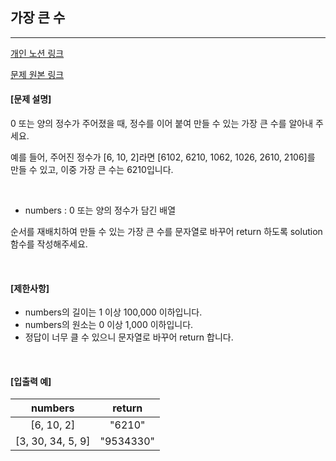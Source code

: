 ## 가장 큰 수

----
[개인 노션 링크](https://leedongyeop.notion.site/max-number-80a201017db74224883c26e27f6d5d2c)

[문제 원본 링크](https://school.programmers.co.kr/learn/courses/30/lessons/42746)
<br/>

#### [문제 설명]

0 또는 양의 정수가 주어졌을 때, 정수를 이어 붙여 만들 수 있는 가장 큰 수를 알아내 주세요.

예를 들어, 주어진 정수가 [6, 10, 2]라면 [6102, 6210, 1062, 1026, 2610, 2106]를 만들 수 있고, 이중 가장 큰 수는 6210입니다.


<br/>

- numbers : 0 또는 양의 정수가 담긴 배열

순서를 재배치하여 만들 수 있는 가장 큰 수를 문자열로 바꾸어 return 하도록 solution 함수를 작성해주세요.

<br/>


#### [제한사항]

- numbers의 길이는 1 이상 100,000 이하입니다.
- numbers의 원소는 0 이상 1,000 이하입니다.
- 정답이 너무 클 수 있으니 문자열로 바꾸어 return 합니다.

<br/>


#### [입출력 예]
|numbers |return |
|:--------:|:-------:|
|[6, 10, 2]|    "6210"|
|[3, 30, 34, 5, 9]|	  "9534330"|